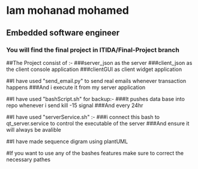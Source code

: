 # Iam mohanad mohamed
## Embedded software engineer
### You will find the final project in ITIDA/Final-Project branch

##The Project consist of :-
###server_json as the server
###client_json as the client console application
###clientGUI as client widget application

##I have used "send_email.py" to send real emails whenever transaction happens
###And i execute it from my server application

##I have used "bashScript.sh" for backup:-
###It pushes data base into repo whenever i send kill -15 signal 
###And every 24hr

##I have used "serverService.sh" :-
###i connect this bash to qt_server.service to control the executable of the server 
###And ensure it will always be avalible

##I have made sequence digram using plantUML

#If you want to use any of the bashes features make sure to correct the necessary pathes
